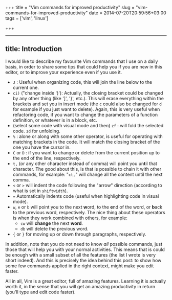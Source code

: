 +++
title = "Vim commands for improved productivity"
slug = "vim-commands-for-improved-productivity"
date = 2014-07-20T20:59:56+03:00
tags = ['vim', 'linux']

+++

---
title: Introduction
---

I would like to describe my favourite Vim commands that I use on a daily
basis, in order to share some tips that could help you if you are new in
this editor, or to improve your experience even if you use it.

-   `J` : Useful when organizing code, this will join the line below to
    the current one.
-   `ci)` (\"change inside \')\'): Actually, the closing bracket could
    be changed by any other thing (like \'\]\', \'}\', etc.). This will
    erase everything within the brackets and set you in insert mode (the
    `c` could also be changed for `d` for example if you just want to
    delete). Again, this is very useful when refactoring code, if you
    want to change the parameters of a function definition, or whatever
    is in a block, etc.
-   (select some code with visual mode and then) `zf` : will fold the
    selected code. `zd` for unfolding.
-   `%` : alone or along with some other operator, is useful for
    operating with matching brackets in the code. It will match the
    closing bracket of the one you have the cursor in.
-   `C` or `D` : if you want to change or delete from the current
    position up to the end of the line, respectively.
-   `t,` (or any other character instead of comma) will point you
    un**t**il that character. The good about this, is that is possible
    to chain it with other commands, for example: \"`ct,`\" will change
    all the content until the next comma.
-   `<` or `>` will indent the code following the \"arrow\" direction
    (according to what is set in `shiftwidth`).
-   `=` Automatically indents code (useful when highlighting code in
    visual mode).
-   `w`, `e` or `b` will point you to the next **w**ord, to the **e**nd
    of the word, or **b**ack to the previous word, respectively. The
    nice thing about these operators is when they work combined with
    others, for example:
    -   `cw` will **change** the next **word**.
    -   `db` will delete the previous word.
-   `{` or `}` for moving up or down through paragraphs, respectively.

In addition, note that you do not need to know *all* possible commands,
just those that will help you with your normal activities. This means
that is could be enough with a small subset of all the features (the
list I wrote is very short indeed). And this is precisely the idea
behind this post: to show how some few commands applied in the right
context, might make you edit faster.

All in all, Vim is a great editor, full of amazing features. Learning it
is actually worth it, in the sense that you will get an amazing
productivity in return (you\'ll type and edit code faster).

